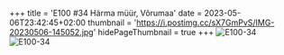 +++
title = 'E100 #34 Härma müür, Võrumaa'
date = 2023-05-06T23:42:45+02:00
thumbnail = 'https://i.postimg.cc/sX7GmPvS/IMG-20230506-145052.jpg'
hidePageThumbnail = true
+++
![E100-34](https://i.postimg.cc/sX7GmPvS/IMG-20230506-145052.jpg)
![E100-34](https://i.postimg.cc/VNbJs99T/IMG-20230506-145320.jpg)